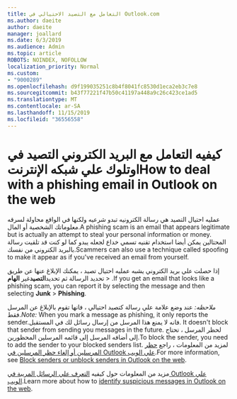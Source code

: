 ```yaml
---
title: التعامل مع التصيد الاحتيالي في Outlook.com
ms.author: daeite
author: daeite
manager: joallard
ms.date: 6/3/2019
ms.audience: Admin
ms.topic: article
ROBOTS: NOINDEX, NOFOLLOW
localization_priority: Normal
ms.custom:
- "9000289"
ms.openlocfilehash: d9f199035251c8b4f8041fc8530d1eca2eb3c7e8
ms.sourcegitcommit: b43f77221f47b50c41197a448a9c26c423ce1ad5
ms.translationtype: MT
ms.contentlocale: ar-SA
ms.lasthandoff: 11/15/2019
ms.locfileid: "36556558"
---
```

# <a name="how-to-deal-with-a-phishing-email-in-outlook-on-the-web"></a><span data-ttu-id="9f798-102">كيفيه التعامل مع البريد الكتروني التصيد في اوتلوك علي شبكه الإنترنت</span><span class="sxs-lookup"><span data-stu-id="9f798-102">How to deal with a phishing email in Outlook on the web</span></span>

<span data-ttu-id="9f798-103">عمليه احتيال التصيد هي رسالة الكترونيه تبدو شرعيه ولكنها في الواقع محاولة لسرقه معلوماتك الشخصية أو المال.</span><span class="sxs-lookup"><span data-stu-id="9f798-103">A phishing scam is an email that appears legitimate but is actually an attempt to steal your personal information or money.</span></span> <span data-ttu-id="9f798-104">المحتالين يمكن أيضا استخدام تقنيه تسمي خداع لجعله يبدو كما لو كنت قد تلقيت رسالة بالبريد الكتروني من نفسك.</span><span class="sxs-lookup"><span data-stu-id="9f798-104">Scammers can also use a technique called spoofing to make it appear as if you've received an email from yourself.</span></span>

<span data-ttu-id="9f798-105">إذا حصلت علي بريد الكتروني يشبه عمليه احتيال تصيد ، يمكنك الإبلاغ عنها عن طريق تحديد الرسالة ثم تحديد**التصيد**غير **الهام** > .</span><span class="sxs-lookup"><span data-stu-id="9f798-105">If you get an email that looks like a phishing scam, you can report it by selecting the message and then selecting **Junk** > **Phishing**.</span></span>

<span data-ttu-id="9f798-106">*ملاحظه:* عند وضع علامة علي رسالة كتصيد احتيالي ، فانها تقوم بالإبلاغ عن المرسل فقط.</span><span class="sxs-lookup"><span data-stu-id="9f798-106">*Note:* When you mark a message as phishing, it only reports the sender.</span></span><span data-ttu-id="9f798-107">فانه لا يمنع هذا المرسل من إرسال رسائل لك في المستقبل.</span><span class="sxs-lookup"><span data-stu-id="9f798-107"> It doesn't block that sender from sending you messages in the future.</span></span> <span data-ttu-id="9f798-108">لحظر المرسل ، تحتاج إلى أضافه المرسل إلى قائمه المرسلين المحظورين.</span><span class="sxs-lookup"><span data-stu-id="9f798-108">To block the sender, you need to add the sender to your blocked senders list.</span></span> <span data-ttu-id="9f798-109">لمزيد من المعلومات ، راجع [حظر المرسلين أو إلغاء حظر المرسلين في Outlook علي الويب](https://support.office.com/article/9bf812d4-6995-4d19-901a-76d6e26939b0).</span><span class="sxs-lookup"><span data-stu-id="9f798-109">For more information, see [Block senders or unblock senders in Outlook on the web](https://support.office.com/article/9bf812d4-6995-4d19-901a-76d6e26939b0).</span></span>

<span data-ttu-id="9f798-110">مزيد من المعلومات حول كيفيه [التعرف علي الرسائل المريبة في Outlook علي الويب](https://support.office.com/article/3d44102b-6ce3-4f7c-a359-b623bec82206).</span><span class="sxs-lookup"><span data-stu-id="9f798-110">Learn more about how to [identify suspicious messages in Outlook on the web](https://support.office.com/article/3d44102b-6ce3-4f7c-a359-b623bec82206).</span></span>